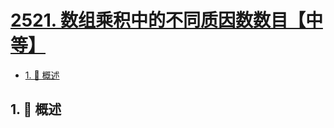 # [2521. 数组乘积中的不同质因数数目【中等】](https://github.com/Tdahuyou/TNotes.leetcode/tree/main/notes/2521.%20%E6%95%B0%E7%BB%84%E4%B9%98%E7%A7%AF%E4%B8%AD%E7%9A%84%E4%B8%8D%E5%90%8C%E8%B4%A8%E5%9B%A0%E6%95%B0%E6%95%B0%E7%9B%AE%E3%80%90%E4%B8%AD%E7%AD%89%E3%80%91)

<!-- region:toc -->

- [1. 📝 概述](#1--概述)

<!-- endregion:toc -->

## 1. 📝 概述
